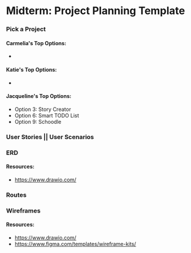 # Midterm: Project Planning Template


### Pick a Project

#### Carmelia's Top Options:
-

#### Katie's Top Options:
- 

#### Jacqueline's Top Options:
- Option 3: Story Creator
- Option 6: Smart TODO List
- Option 9: Schoodle

### User Stories || User Scenarios

### ERD

#### Resources:

- https://www.drawio.com/

### Routes

### Wireframes 

#### Resources:

- https://www.drawio.com/
- https://www.figma.com/templates/wireframe-kits/

